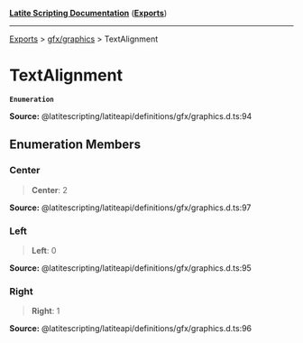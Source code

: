 [**Latite Scripting Documentation**](../../README.md) ([**Exports**](../../exports.md))

---

[Exports](../../exports.md) > [gfx/graphics](../index.md) > TextAlignment

# TextAlignment

**`Enumeration`**

**Source:** @latitescripting/latiteapi/definitions/gfx/graphics.d.ts:94

## Enumeration Members

### Center

> **Center**: 2

**Source:** @latitescripting/latiteapi/definitions/gfx/graphics.d.ts:97

### Left

> **Left**: 0

**Source:** @latitescripting/latiteapi/definitions/gfx/graphics.d.ts:95

### Right

> **Right**: 1

**Source:** @latitescripting/latiteapi/definitions/gfx/graphics.d.ts:96
